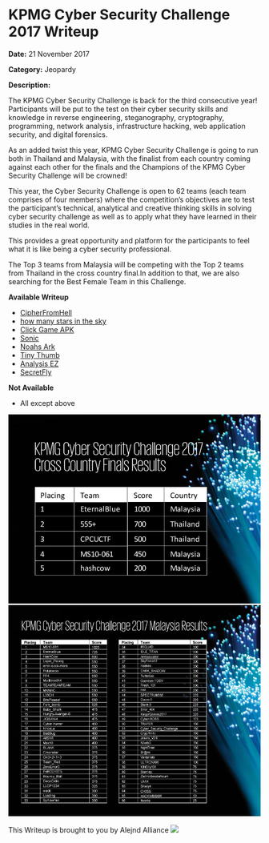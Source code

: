 # KPMG Cyber Security Challenge 2017 Writeup

**Date:** 21 November 2017

**Category:** Jeopardy

**Description:**

The KPMG Cyber Security Challenge is back for the third consecutive year! Participants will be put to the test on their cyber security skills and knowledge in reverse engineering, steganography, cryptography, programming, network analysis, infrastructure hacking, web application security, and digital forensics.

As an added twist this year, KPMG Cyber Security Challenge is going to run both in Thailand and Malaysia, with the finalist from each country coming against each other for the finals and the Champions of the KPMG Cyber Security Challenge will be crowned!

This year, the Cyber Security Challenge is open to 62 teams (each team comprises of four members) where the competition’s objectives are to test the participant’s technical, analytical and creative thinking skills in solving cyber security challenge as well as to apply what they have learned in their studies in the real world.

This provides a great opportunity and platform for the participants to feel what it is like being a cyber security professional.

The Top 3 teams from Malaysia will be competing with the Top 2 teams from Thailand in the cross country final.In addition to that, we are also searching for the Best Female Team in this Challenge.



**Available Writeup**

- [CipherFromHell](CipherFromHell/)
- [how many stars in the sky](https://github.com/alejndalliance/KPMG-Cyber-Security-Challenge-2017/tree/master/ACT%204/how%20many%20stars%20in%20the%20sky)
- [Click Game APK](https://github.com/alejndalliance/KPMG-Cyber-Security-Challenge-2017/tree/master/ACT%204/click%20game%20apk)
- [Sonic](https://github.com/alejndalliance/KPMG-Cyber-Security-Challenge-2017/tree/master/ACT%204/sonic)
- [Noahs Ark](https://github.com/alejndalliance/KPMG-Cyber-Security-Challenge-2017/tree/master/Noahs%20Ark)
- [Tiny Thumb](https://github.com/alejndalliance/KPMG-Cyber-Security-Challenge-2017/tree/master/ACT%204/tiny%20thumb)
- [Analysis EZ](https://github.com/alejndalliance/KPMG-Cyber-Security-Challenge-2017/tree/master/ACT%204/anal%20ez)
- [SecretFly](SecretFly/)


**Not Available**
- All except above

![image](score-final.jpg)
![image](score-malaysia.jpg)


This Writeup is brought to you by Alejnd Alliance <img src="https://github.com/najashark/KICTM-2017-CTF-Writeup/blob/master/logo.png?raw=true" width="40">
